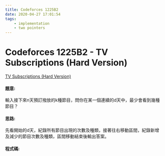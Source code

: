```yaml
---
title: Codeforces 1225B2
date: 2020-04-27 17:01:54
tags:
    - implementation
    - two pointers
---
```

# Codeforces 1225B2 - TV Subscriptions (Hard Version)
[TV Subscriptions (Hard Version)](https://codeforces.com/problemset/problem/1225/B2)


#### 題意:
輸入接下來n天預訂撥放的k種節目，問你在某一個連續的d天中，最少會看到幾種節目？
<!-- more -->
#### 思路:
先看開始的d天，紀錄所有節目出現的次數及種類，接著往右移動區間，紀錄新增及減少的節目次數及種類，區間移動結束後輸出答案。

#### 程式碼:
<script src="https://gist.github.com/Daviswww/23a9e2ddb3244b70ae1670235a68745c.js"></script>